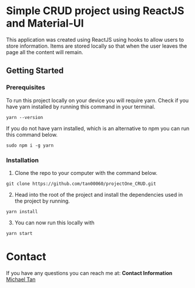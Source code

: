 # Simple CRUD project using ReactJS and Material-UI

This application was created using ReactJS using hooks to allow users to store information. Items are stored locally so that when the user leaves the page all the content will remain.

## Getting Started

### Prerequisites
To run this project locally on your device you will require yarn. Check if you have yarn installed by running this command in your terminal.

```
yarn --version
```

If you do not have yarn installed, which is an alternative to npm you can run this command below.

```
sudo npm i -g yarn
```
### Installation

1. Clone the repo to your computer with the command below.
```
git clone https://github.com/tan00060/projectOne_CRUD.git
```

2. Head into the root of the project and install the dependencies used in the project by running.
```
yarn install
```

3. You can now run this locally with
```
yarn start
```
# Contact

If you have any questions you can reach me at: **Contact Information** [Michael Tan](mailto:tan00060@algonquinlive.com)



